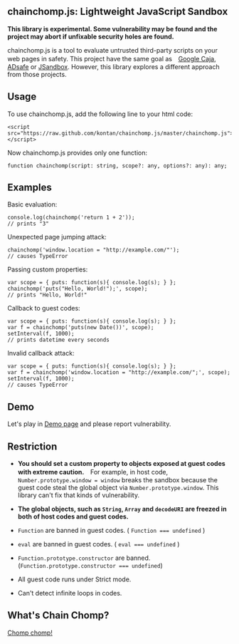 chainchomp.js: Lightweight JavaScript Sandbox
------------------------------

**This library is experimental. Some vulnerability may be found and the project may abort if unfixable security holes are found.**

chainchomp.js is a tool to evaluate untrusted third-party scripts on your web pages in safety. This project have the same goal as　[Google Caja](https://code.google.com/p/google-caja/), [ADsafe](http://www.adsafe.org/) or [JSandbox](https://github.com/eligrey/jsandbox). However, this library explores a different approach from those projects.

## Usage

To use chainchomp.js, add the following line to your html code:

    <script src="https://raw.github.com/kontan/chainchomp.js/master/chainchomp.js"></script>

Now chainchomp.js provides only one function:

    function chainchomp(script: string, scope?: any, options?: any): any;

## Examples

Basic evaluation:

    console.log(chainchomp('return 1 + 2'));    
    // prints "3"

Unexpected page jumping attack:

    chainchomp('window.location = "http://example.com/"');    
    // causes TypeError

Passing custom properties:

    var scope = { puts: function(s){ console.log(s); } };
    chainchomp('puts("Hello, World!");', scope);
    // prints "Hello, World!"

Callback to guest codes:

    var scope = { puts: function(s){ console.log(s); } };
    var f = chainchomp('puts(new Date())', scope);
    setInterval(f, 1000);
    // prints datetime every seconds

Invalid callback attack:

    var scope = { puts: function(s){ console.log(s); } };
    var f = chainchomp('window.location = "http://example.com/";', scope);
    setInterval(f, 1000);
    // causes TypeError    

## Demo

Let's play in [Demo page](http://kontan.github.io/chainchomp.js) and please report vulnerability.

## Restriction

* **You should set a custom property to objects exposed at guest codes with extreme caution.**　For example, in host code, `Number.prototype.window = window` breaks the sandbox because the guest code steal the global object via `Number.prototype.window`. This library can't fix that kinds of vulnerability. 

* **The global objects, such as `String`, `Array` and `decodeURI` are freezed in both of host codes and guest codes.**

* `Function` are banned in guest codes. ( `Function === undefined` )
* `eval` are banned in guest codes. ( `eval === undefined` )
* `Function.prototype.constructor` are banned. (`Function.prototype.constructor === undefined`)
* All guest code runs under Strict mode. 
* Can't detect infinite loops in codes.


## What's Chain Chomp?

[Chomp chomp!](https://www.google.co.jp/search?q=Chain+Chomp&tbm=isch)